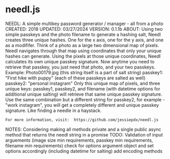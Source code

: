 # needl.js

NEEDL:  A simple multikey password generator / manager - all from a photo
CREATED:  2018
UPDATED:  03/27/2024
VERSION:  0.1.1b
ABOUT:
    Using two simple passkeys and the photo filename to generate a hashing salt, Needl creates three unique hashes. 
    One for the x axis, one for the y axis, and one as a modififer. Think of a photo as a large two dimensional map of pixels. 
    Needl navigates through that map using coordinates that only your unique hashes can generate.
    Using the pixels at those unique coordinates, Needl calculates its own unique passkey signature. 
    Now anytime you need to retrieve that passkey, you just need that photo, and your two passkeys.
    Example:
        Photo00179.jpg (this string itself is a part of salt string)
        passkey1:  "First hike with puppy"  (each of these passkeys are salted as well)
        passkey2:  "personal instagram"
    Only this unique map of pixels, and three unique keys:  passkey1, passkey2, and filename (with datetime options for additional unique salting)
    will retrieve that same unique passkey signature. Use the same combination but a different string for passkey2, for example - "work instagram", 
    you will get a completely different and unique passkey signature.
    Like finding a needle in a haystack.

    For more information, visit:  https://github.com/jessiepdx/needl.js
NOTES:
    Considering making all methods private and a single public async method that returns the needl string in a promise
TODO:
    Validation of input arguements (image size min requirements, passkey min requirements, filename min requirements)
    check for options argument object and set options accordingly (including datetime for salting)
    add encoding methods
